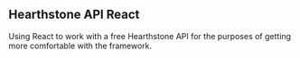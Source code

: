 

## Hearthstone API React

Using React to work with a free Hearthstone API for the purposes of getting more comfortable with the framework.
